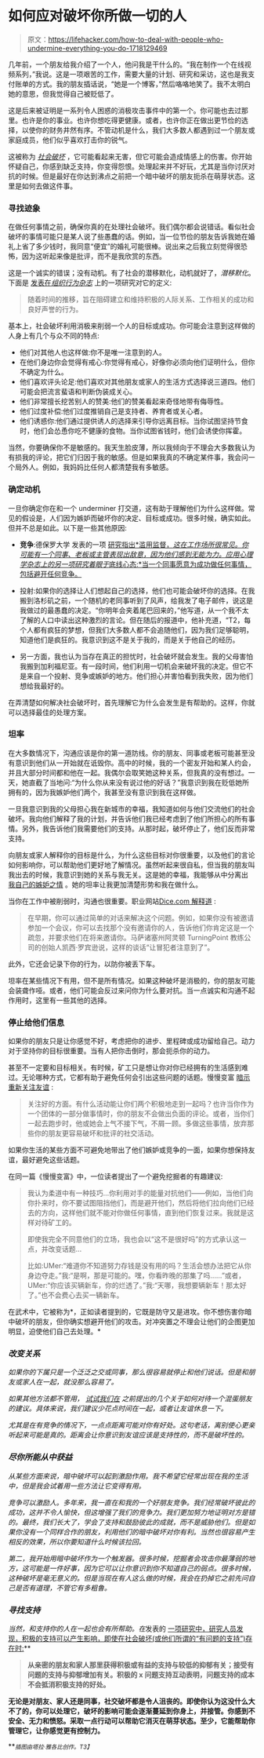 # 如何应对破坏你所做一切的人

> 原文：<https://lifehacker.com/how-to-deal-with-people-who-undermine-everything-you-do-1718129469>

几年前，一个朋友给我介绍了一个人，他问我是干什么的。“我在制作一个在线视频系列，”我说。这是一项艰苦的工作，需要大量的计划、研究和采访，这也是我支付账单的方式。我的朋友插话说，“她是一个博客，”然后咯咯地笑了。我不太明白她的意思，但我觉得自己被贬低了。



这是后来被证明是一系列令人困惑的消极攻击事件中的第一个。你可能也去过那里。也许是你的事业。也许你想吃得更健康。或者，也许你正在做出更节俭的选择，以使你的财务井然有序。不管动机是什么，我们大多数人都遇到过一个朋友或家庭成员，他们似乎喜欢打击你的锐气。

这被称为 [*社会破坏*](https://en.wikipedia.org/wiki/Social_undermining) ，它可能看起来无害，但它可能会造成情感上的伤害。你开始怀疑自己，你感到缺乏支持，你变得怨恨。处理起来并不好玩，尤其是当你讨厌对抗的时候。但是最好在你达到沸点之前把一个暗中破坏的朋友扼杀在萌芽状态。这里是如何去做这件事。

### 寻找迹象

在做任何事情之前，确保你真的在处理社会破坏。我们偶尔都会说错话。看似社会破坏的事情可能只是某人说了些愚蠢的话。例如，当一位节俭的朋友告诉我她在婚礼上省了多少钱时，我同意“便宜”的婚礼可能很棒。说出来之后我立刻觉得很恐怖，因为这听起来像是批评，而不是我欣赏的东西。

这是一个诚实的错误；没有动机。有了社会的潜移默化，动机就好了，*潜移默化*。下面是 [发表在*组织行为杂志*](http://sc.edu/ombuds/doc/Herschcovis_2011.pdf) 上的一项研究对它的定义:

> 随着时间的推移，旨在阻碍建立和维持积极的人际关系、工作相关的成功和良好声誉的行为。

基本上，社会破坏利用消极来削弱一个人的目标或成功。你可能会注意到这样做的人身上有几个与众不同的特点:

*   他们对其他人也这样做:你不是唯一注意到的人。
*   在他们身边你会觉得有戒心:你觉得有戒心，好像你必须向他们证明什么，但你不确定为什么。
*   他们喜欢评头论足:他们喜欢对其他朋友或家人的生活方式选择说三道四。他们可能会把流言蜚语和判断伪装成关心。
*   他们非常擅长挖苦别人的赞美:他们的赞美看起来奇怪地带有侮辱性。
*   他们过度补偿:他们过度推销自己是支持者、养育者或关心者。
*   他们诱惑你:他们通过提供诱人的选择来引导你远离目标。当你试图坚持节食时，他们会怂恿你吃不健康的食物。当你试图省钱时，他们会诱使你挥霍。

当然，你要确保你不是敏感的。我天生脸皮薄，所以我倾向于不理会大多数我认为有损我的评论，把它们归因于我的敏感。但是如果我真的不确定某件事，我会问一个局外人。例如，我妈妈比任何人都清楚我有多敏感。

### 确定动机

一旦你确定你在和一个 underminer 打交道，这有助于理解他们为什么这样做。常见的假设是，人们因为嫉妒而破坏你的决定、目标或成功。很多时候，确实如此。但并不总是如此。以下是一些其他原因:

*   **竞争**:德保罗大学 发表的一项 [研究指出*滥用监督，*这在工作场所很常见。你可能有一个同事、老板或主管表现出敌意，因为他们感到无能为力。*应用心理学杂志*上的另一项研究着眼于*底线心态:*当一个同事愿意为成功做任何事情，包括避开任何竞争。](http://via.library.depaul.edu/cgi/viewcontent.cgi?article=1005&context=etd)
*   投射:如果你的选择让人们想起自己的选择，他们也可能会破坏你的选择。在我搬到洛杉矶之前，一个随机的老同事听到了风声，给我发了电子邮件，说这是我做过的最愚蠢的决定。“你明年会夹着尾巴回来的，”他写道，从一个我不太了解的人口中读出这种激烈的言论。但在随后的报道中，他补充道，“T2，每个人都有疯狂的梦想，但我们大多数人都不会追随他们，因为我们足够聪明，知道他们是疯狂的。我意识到这不是关于我的，而是关于他自己的经历。

*   另一方面，我也认为当存在真正的担忧时，社会破坏就会发生。我的父母害怕我搬到加利福尼亚。有一段时间，他们利用一切机会来破坏我的决定。但它不是来自一个投射、竞争或嫉妒的地方。他们担心并害怕看到我失败，因为他们想给我最好的。

在弄清楚如何解决社会破坏时，首先理解它为什么会发生是有帮助的。这样，你就可以选择最佳的处理方案。

### 坦率

在大多数情况下，沟通应该是你的第一道防线。你的朋友、同事或老板可能甚至没有意识到他们从一开始就在诋毁你。高中的时候，我的一个密友开始和某人约会，并且大部分时间都和他在一起。我偶尔会取笑她这种关系，但我真的没有想过。一天，她直截了当地问:“为什么你从来没有说过他的好话？”我意识到我在贬低她所拥有的，因为我嫉妒他们两个，我甚至没有意识到我在这样做。

一旦我意识到我的父母担心我在新城市的幸福，我知道如何与他们交流他们的社会破坏。我向他们解释了我的计划，并告诉他们我已经考虑到了他们所担心的所有事情。另外，我告诉他们我需要他们的支持。从那时起，破坏停止了，他们反而非常支持。

向朋友或家人解释你的目标是什么，为什么这些目标对你很重要，以及他们的言论如何影响你，可以帮助他们更好地了解情况。虽然听起来很自私，但当我的朋友叫我出去的时候，我意识到她的关系与我无关。这是她的幸福，我能够从中分离出 [我自己的嫉妒之情](https://lifehacker.com/how-i-learned-to-stop-being-so-jealous-and-finally-get-1529920256) 。她的坦率让我更加清楚形势和我在做什么。

当你在工作中被削弱时，沟通也很重要。职业网站[Dice.com 解释道](http://insights.dice.com/2014/11/12/confronting-coworker-who-undermines-you/) :

> 在早期，你可以通过简单的对话来解决这个问题。例如，如果你没有被邀请参加一个会议，你可以去找那个没有邀请你的人，告诉他们你肯定这是一个疏忽，并要求他们在将来邀请你。马萨诸塞州阿灵顿 TurningPoint 教练公司的创始人凯西·罗宾逊说，这样的谈话“让冒犯者注意到了”。

此外，它还会记录下你的行为，以防你被丢下车。

坦率在某些情况下有用，但不是所有情况。如果这种破坏是消极的，你的朋友可能会装聋作哑。或者，他们可能会反过来问你为什么要对抗。当一点诚实和沟通不起作用时，这里有一些其他的选择。

### **停止给他们信息**

如果你的朋友只是让你感觉不好，考虑把你的进步、里程碑或成功留给自己。动力对于坚持你的目标很重要。当有人把你击倒时，那会扼杀你的动力。

甚至不一定要和目标相关。有时候，矿工只是想让你对你已经拥有的生活感到难过。无论哪种方式，它都有助于避免任何会引出这些问题的话题。慢慢变富 [暗示重新关注友谊](http://www.getrichslowly.org/blog/2012/06/06/how-to-handle-people-who-undermine-your-success/) :

> 关注好的方面。有什么活动能让你们两个积极地走到一起吗？也许当你作为一个团体的一部分做事情时，你的朋友不会做出负面的评论。或者，当你们一起去跑步时，他或她会上气不接下气，不屑一顾。多做这些事情，放弃那些你的朋友更容易破坏和批评的社交活动。

如果你生活的某些方面不可避免地带出了他们嫉妒或竞争的一面，如果你想保持友谊，最好避免这些话题。

在同一篇《慢慢变富》中，一位读者提出了一个避免挖掘者的有趣建议:

> 我认为柔道中有一种技巧...你利用对手的能量对抗他们——例如，当他们向你扑来时，你不要试图阻挡他们，而是避开他们，然后将他们拉向他们已经去的方向，这样他们就不能对你做任何事情，直到他们恢复过来。我就是这样对待矿工的。
> 
> 即使我完全不同意他们的立场，我也会以“这不是很好吗”的方式承认这一点，并改变话题...
> 
> 比如:UMer:“难道你不知道努力存钱是没有用的吗？生活会想办法把它从你身边夺走。”我:“是啊，那是可能的。嘿，你看昨晚的那集了吗……”或者，UMer:“你应该买辆新车，你的烂透了。”我:“天哪，我想要辆新车！那太好了。”也不会费心去买一辆新车。

在武术中，它被称为[](https://en.wikipedia.org/wiki/Hard_and_soft_(martial_arts))*，正如读者提到的，它既是防守又是进攻。你不想伤害你暗中破坏的朋友，但你确实想避开他们的攻击。对冲突置之不理会让他们的企图更加明显，迫使他们自己去处理。*

### *改变关系*

*如果你的下属只是一个泛泛之交或同事，那么很容易就停止和他们说话。但是和朋友或家人在一起，就没那么容易了。*

*如果其他方法都不管用， [试试我们在](http://lifehacker.com/how-do-i-confront-a-friend-whos-suddenly-turned-into-a-1078958342) 之前提出的几个关于如何对待一个混蛋朋友的建议。具体来说，我们建议少花点时间在一起，或者让友谊休息一下。*

*尤其是在有竞争的情况下，一点点距离可能对你有好处。这句老话，*离别使心更亲*听起来可能是真的。距离会让你意识到友谊应该是支持性的，而不是破坏性的。*

### *尽你所能从中获益*

*从某些方面来说，暗中破坏可以起到激励作用。我不希望它经常出现在我的生活中，但是我会试着用一些方法让它变得有用。*

*竞争可以激励人。多年来，我一直在和我的一个好朋友竞争。我们经常破坏彼此的成功，这并不令人愉快，但这增强了我们的竞争力。我们更加努力地证明对方是错的。最终，我们长大了，学会了支持和鼓励彼此的成就，而不是威胁他们。但是如果你没有一个同样合作的朋友，利用他们的暗中破坏对你有利。当然也很容易产生相反的效果，所以你要知道什么时候该拉回。*

*第二，我开始用暗中破坏作为一个触发器。很多时候，挖掘者会攻击你最薄弱的地方，这可能是一件好事，因为它可以让你意识到你不知道自己的弱点。很多时候，这种破坏是毫无意义的。但是当现在有人这么做的时候，我会在扔掉它之前先问自己是否有道理，不管它有多粗鲁。*

### *寻找支持*

*当然，和支持你的人在一起也会有所帮助。在*发表的 [一项研究中，研究人员发现，积极的支持可以产生影响，即使在社会破坏(或他们所谓的“有问题的支持”)存在时:](http://www.ncbi.nlm.nih.gov/pubmed/1948172)**

> **从亲密的朋友和家人那里获得积极或有益的支持与较低的抑郁有关；接受有问题的支持与抑郁增加有关。积极的 x 问题支持互动表明，问题支持的成本不会抵消积极支持的好处。**

**无论是对朋友、家人还是同事，社交破坏都是令人沮丧的。即使你认为这没什么大不了的，你可以处理它，破坏的影响可能会逐渐蔓延到你身上，并接管。你感到不安全、无力和愤怒。采取一点行动可以帮助它消灭在萌芽状态。至少，它能帮助你管理它，让你感觉更有控制力。**

**<small>*插图由塔拉·雅各比创作。*T3】</small>**